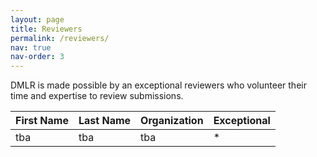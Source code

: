 ```yaml
---
layout: page
title: Reviewers
permalink: /reviewers/
nav: true
nav-order: 3
---
```


DMLR is made possible by an exceptional reviewers who volunteer their time and expertise to review submissions.

| First Name | Last Name | Organization | Exceptional
| --- | --- | --- | --- |
| tba |tba | tba | *
